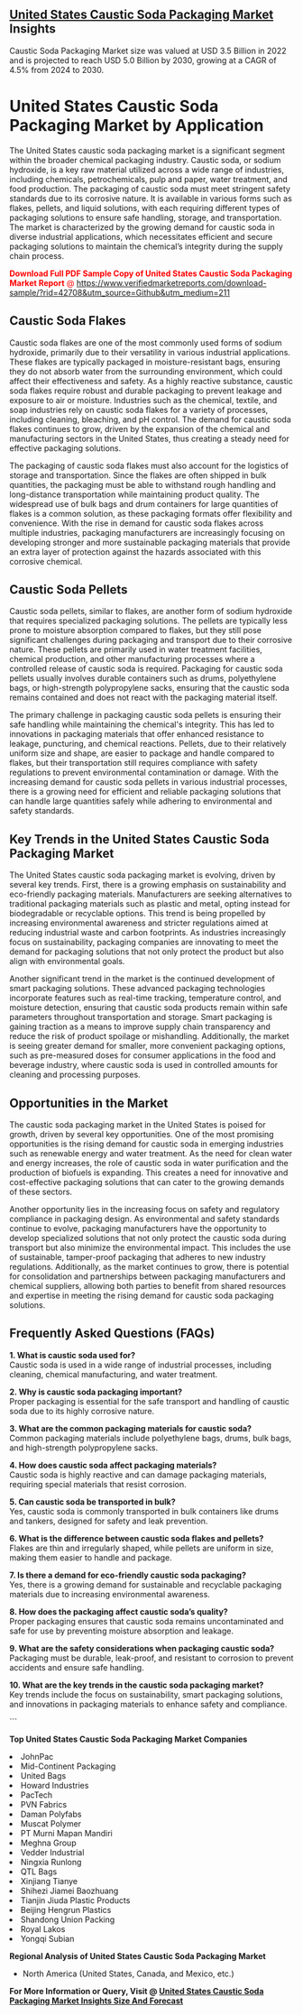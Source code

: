 <h2><a href="https://www.verifiedmarketreports.com/download-sample/?rid=42708&amp;utm_source=Github&amp;utm_medium=211" target="_blank">United States Caustic Soda Packaging Market</a> Insights</h2><p>Caustic Soda Packaging Market size was valued at USD 3.5 Billion in 2022 and is projected to reach USD 5.0 Billion by 2030, growing at a CAGR of 4.5% from 2024 to 2030.</p><p><h1>United States Caustic Soda Packaging Market by Application</h1><p>The United States caustic soda packaging market is a significant segment within the broader chemical packaging industry. Caustic soda, or sodium hydroxide, is a key raw material utilized across a wide range of industries, including chemicals, petrochemicals, pulp and paper, water treatment, and food production. The packaging of caustic soda must meet stringent safety standards due to its corrosive nature. It is available in various forms such as flakes, pellets, and liquid solutions, with each requiring different types of packaging solutions to ensure safe handling, storage, and transportation. The market is characterized by the growing demand for caustic soda in diverse industrial applications, which necessitates efficient and secure packaging solutions to maintain the chemical’s integrity during the supply chain process.<p><span class=""><span style="color: #ff0000;"><strong>Download Full PDF Sample Copy of United States Caustic Soda Packaging Market Report</strong> @ </span><a href="https://www.verifiedmarketreports.com/download-sample/?rid=42708&amp;utm_source=Github&amp;utm_medium=211" target="_blank">https://www.verifiedmarketreports.com/download-sample/?rid=42708&amp;utm_source=Github&amp;utm_medium=211</a></span></p></p><h2>Caustic Soda Flakes</h2><p>Caustic soda flakes are one of the most commonly used forms of sodium hydroxide, primarily due to their versatility in various industrial applications. These flakes are typically packaged in moisture-resistant bags, ensuring they do not absorb water from the surrounding environment, which could affect their effectiveness and safety. As a highly reactive substance, caustic soda flakes require robust and durable packaging to prevent leakage and exposure to air or moisture. Industries such as the chemical, textile, and soap industries rely on caustic soda flakes for a variety of processes, including cleaning, bleaching, and pH control. The demand for caustic soda flakes continues to grow, driven by the expansion of the chemical and manufacturing sectors in the United States, thus creating a steady need for effective packaging solutions.<p>The packaging of caustic soda flakes must also account for the logistics of storage and transportation. Since the flakes are often shipped in bulk quantities, the packaging must be able to withstand rough handling and long-distance transportation while maintaining product quality. The widespread use of bulk bags and drum containers for large quantities of flakes is a common solution, as these packaging formats offer flexibility and convenience. With the rise in demand for caustic soda flakes across multiple industries, packaging manufacturers are increasingly focusing on developing stronger and more sustainable packaging materials that provide an extra layer of protection against the hazards associated with this corrosive chemical.</p><h2>Caustic Soda Pellets</h2><p>Caustic soda pellets, similar to flakes, are another form of sodium hydroxide that requires specialized packaging solutions. The pellets are typically less prone to moisture absorption compared to flakes, but they still pose significant challenges during packaging and transport due to their corrosive nature. These pellets are primarily used in water treatment facilities, chemical production, and other manufacturing processes where a controlled release of caustic soda is required. Packaging for caustic soda pellets usually involves durable containers such as drums, polyethylene bags, or high-strength polypropylene sacks, ensuring that the caustic soda remains contained and does not react with the packaging material itself.</p><p>The primary challenge in packaging caustic soda pellets is ensuring their safe handling while maintaining the chemical's integrity. This has led to innovations in packaging materials that offer enhanced resistance to leakage, puncturing, and chemical reactions. Pellets, due to their relatively uniform size and shape, are easier to package and handle compared to flakes, but their transportation still requires compliance with safety regulations to prevent environmental contamination or damage. With the increasing demand for caustic soda pellets in various industrial processes, there is a growing need for efficient and reliable packaging solutions that can handle large quantities safely while adhering to environmental and safety standards.</p><h2>Key Trends in the United States Caustic Soda Packaging Market</h2><p>The United States caustic soda packaging market is evolving, driven by several key trends. First, there is a growing emphasis on sustainability and eco-friendly packaging materials. Manufacturers are seeking alternatives to traditional packaging materials such as plastic and metal, opting instead for biodegradable or recyclable options. This trend is being propelled by increasing environmental awareness and stricter regulations aimed at reducing industrial waste and carbon footprints. As industries increasingly focus on sustainability, packaging companies are innovating to meet the demand for packaging solutions that not only protect the product but also align with environmental goals.</p><p>Another significant trend in the market is the continued development of smart packaging solutions. These advanced packaging technologies incorporate features such as real-time tracking, temperature control, and moisture detection, ensuring that caustic soda products remain within safe parameters throughout transportation and storage. Smart packaging is gaining traction as a means to improve supply chain transparency and reduce the risk of product spoilage or mishandling. Additionally, the market is seeing greater demand for smaller, more convenient packaging options, such as pre-measured doses for consumer applications in the food and beverage industry, where caustic soda is used in controlled amounts for cleaning and processing purposes.</p><h2>Opportunities in the Market</h2><p>The caustic soda packaging market in the United States is poised for growth, driven by several key opportunities. One of the most promising opportunities is the rising demand for caustic soda in emerging industries such as renewable energy and water treatment. As the need for clean water and energy increases, the role of caustic soda in water purification and the production of biofuels is expanding. This creates a need for innovative and cost-effective packaging solutions that can cater to the growing demands of these sectors.</p><p>Another opportunity lies in the increasing focus on safety and regulatory compliance in packaging design. As environmental and safety standards continue to evolve, packaging manufacturers have the opportunity to develop specialized solutions that not only protect the caustic soda during transport but also minimize the environmental impact. This includes the use of sustainable, tamper-proof packaging that adheres to new industry regulations. Additionally, as the market continues to grow, there is potential for consolidation and partnerships between packaging manufacturers and chemical suppliers, allowing both parties to benefit from shared resources and expertise in meeting the rising demand for caustic soda packaging solutions.</p><h2>Frequently Asked Questions (FAQs)</h2><p><strong>1. What is caustic soda used for?</strong><br> Caustic soda is used in a wide range of industrial processes, including cleaning, chemical manufacturing, and water treatment.</p><p><strong>2. Why is caustic soda packaging important?</strong><br> Proper packaging is essential for the safe transport and handling of caustic soda due to its highly corrosive nature.</p><p><strong>3. What are the common packaging materials for caustic soda?</strong><br> Common packaging materials include polyethylene bags, drums, bulk bags, and high-strength polypropylene sacks.</p><p><strong>4. How does caustic soda affect packaging materials?</strong><br> Caustic soda is highly reactive and can damage packaging materials, requiring special materials that resist corrosion.</p><p><strong>5. Can caustic soda be transported in bulk?</strong><br> Yes, caustic soda is commonly transported in bulk containers like drums and tankers, designed for safety and leak prevention.</p><p><strong>6. What is the difference between caustic soda flakes and pellets?</strong><br> Flakes are thin and irregularly shaped, while pellets are uniform in size, making them easier to handle and package.</p><p><strong>7. Is there a demand for eco-friendly caustic soda packaging?</strong><br> Yes, there is a growing demand for sustainable and recyclable packaging materials due to increasing environmental awareness.</p><p><strong>8. How does the packaging affect caustic soda’s quality?</strong><br> Proper packaging ensures that caustic soda remains uncontaminated and safe for use by preventing moisture absorption and leakage.</p><p><strong>9. What are the safety considerations when packaging caustic soda?</strong><br> Packaging must be durable, leak-proof, and resistant to corrosion to prevent accidents and ensure safe handling.</p><p><strong>10. What are the key trends in the caustic soda packaging market?</strong><br> Key trends include the focus on sustainability, smart packaging solutions, and innovations in packaging materials to enhance safety and compliance.</p>```</p><p><strong>Top United States Caustic Soda Packaging Market Companies</strong></p><div data-test-id=""><p><li>JohnPac</li><li> Mid-Continent Packaging</li><li> United Bags</li><li> Howard Industries</li><li> PacTech</li><li> PVN Fabrics</li><li> Daman Polyfabs</li><li> Muscat Polymer</li><li> PT Murni Mapan Mandiri</li><li> Meghna Group</li><li> Vedder Industrial</li><li> Ningxia Runlong</li><li> QTL Bags</li><li> Xinjiang Tianye</li><li> Shihezi Jiamei Baozhuang</li><li> Tianjin Jiuda Plastic Products</li><li> Beijing Hengrun Plastics</li><li> Shandong Union Packing</li><li> Royal Lakos</li><li> Yongqi Subian</li></p><div><strong>Regional Analysis of&nbsp;United States Caustic Soda Packaging Market</strong></div><ul><li dir="ltr"><p dir="ltr">North America&nbsp;(United States, Canada, and Mexico, etc.)</p></li></ul><p><strong>For More Information or Query, Visit @&nbsp;</strong><strong><a href="https://www.verifiedmarketreports.com/product/global-caustic-soda-packaging-market-2019-by-manufacturers-regions-type-and-application-forecast-to-2024/?utm_source=Github&amp;utm_medium=211" target="_blank">United States Caustic Soda Packaging Market Insights Size And Forecast</a></strong></p></div>
